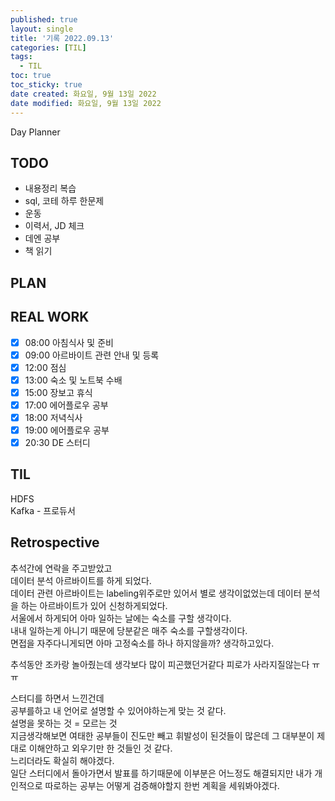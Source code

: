 ```yaml
---
published: true
layout: single
title: '기록 2022.09.13'
categories: [TIL]
tags:
  - TIL
toc: true
toc_sticky: true
date created: 화요일, 9월 13일 2022
date modified: 화요일, 9월 13일 2022
---
```

Day Planner

## TODO
- 내용정리 복습
- sql, 코테 하루 한문제
- 운동
- 이력서, JD 체크
- 데엔 공부
- 책 읽기

## PLAN

## REAL WORK
- [x] 08:00 아침식사 및 준비
- [x] 09:00 아르바이트 관련 안내 및 등록
- [x] 12:00 점심
- [x] 13:00 숙소 및 노트북 수배
- [x] 15:00 장보고 휴식
- [x] 17:00 에어플로우 공부
- [x] 18:00 저녁식사
- [x] 19:00 에어플로우 공부
- [x] 20:30 DE 스터디

## TIL
HDFS  
Kafka - 프로듀서

## Retrospective
추석간에 연락을 주고받았고  
데이터 분석 아르바이트를 하게 되었다.  
데이터 관련 아르바이트는 labeling위주로만 있어서 별로 생각이없었는데 데이터 분석을 하는 아르바이트가 있어 신청하게되었다.  
서울에서 하게되어 아마 일하는 날에는 숙소를 구할 생각이다.  
내내 일하는게 아니기 때문에 당분같은 매주 숙소를 구할생각이다.  
면접을 자주다니게되면 아마 고정숙소를 하나 하지않을까? 생각하고있다.

추석동안 조카랑 놀아줬는데 생각보다 많이 피곤했던거같다 피로가 사라지질않는다 ㅠㅠ

스터디를 하면서 느낀건데  
공부를하고 내 언어로 설명할 수 있어야하는게 맞는 것 같다.  
설명을 못하는 것 = 모르는 것  
지금생각해보면 여태한 공부들이 진도만 빼고 휘발성이 된것들이 많은데 그 대부분이 제대로 이해안하고 외우기만 한 것들인 것 같다.  
느리더라도 확실히 해야겠다.  
일단 스터디에서 돌아가면서 발표를 하기때문에 이부분은 어느정도 해결되지만 내가 개인적으로 따로하는 공부는 어떻게 검증해야할지 한번 계획을 세워봐야겠다.
